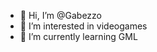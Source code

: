 - 👋 Hi, I’m @Gabezzo
- 👀 I’m interested in videogames
- 🌱 I’m currently learning GML

<!---
Gabezzo/Gabezzo is a ✨ special ✨ repository because its `README.md` (this file) appears on your GitHub profile.
You can click the Preview link to take a look at your changes.
--->
